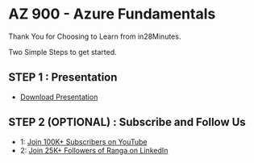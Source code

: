 # AZ 900 - Azure Fundamentals

Thank You for Choosing to Learn from in28Minutes.

Two Simple Steps to get started.

## STEP 1 : Presentation

- [Download Presentation](https://github.com/in28minutes/course-material/raw/main/13-az-900-azure-fundamentals/CoursePresentation-AZ900-AzureFundamentals.pdf)

## STEP 2 (OPTIONAL) : Subscribe and Follow Us

- 1: [Join 100K+ Subscribers on YouTube](http://youtube.com/user/rithustutorials?sub_confirmation=1)
- 2: [Join 25K+ Followers of Ranga on LinkedIn](https://www.linkedin.com/posts/rangakaranam_thank-you-keep-learning-every-day-our-activity-6687560624949485569-1Wic)

